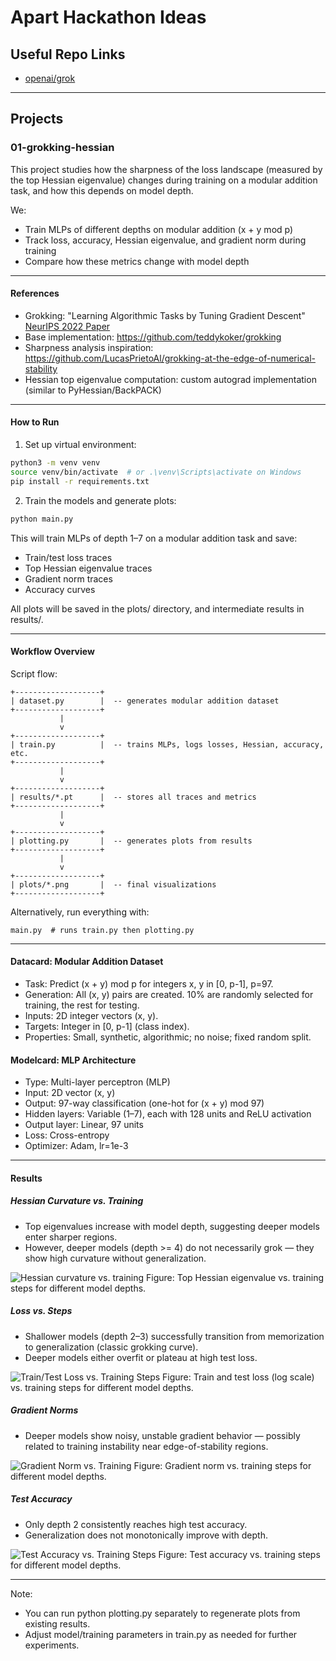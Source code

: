 # Apart Hackathon Ideas

## Useful Repo Links

 * [openai/grok](https://github.com/openai/grok)

---

## Projects

### 01-grokking-hessian

This project studies how the sharpness of the loss landscape (measured by the top Hessian eigenvalue) changes during training on a modular addition task, and how this depends on model depth.

We:
- Train MLPs of different depths on modular addition (x + y mod p)
- Track loss, accuracy, Hessian eigenvalue, and gradient norm during training
- Compare how these metrics change with model depth

---

#### References

- Grokking: "Learning Algorithmic Tasks by Tuning Gradient Descent"
  [NeurIPS 2022 Paper](https://proceedings.neurips.cc/paper_files/paper/2022/hash/dfc310e81992d2e4cedc09ac47eff13e-Abstract-Conference.html)
- Base implementation: https://github.com/teddykoker/grokking
- Sharpness analysis inspiration: https://github.com/LucasPrietoAl/grokking-at-the-edge-of-numerical-stability
- Hessian top eigenvalue computation: custom autograd implementation (similar to PyHessian/BackPACK)

---

#### How to Run

1. Set up virtual environment:

```bash
python3 -m venv venv
source venv/bin/activate  # or .\venv\Scripts\activate on Windows
pip install -r requirements.txt
```

2. Train the models and generate plots:

```bash
python main.py
```

This will train MLPs of depth 1–7 on a modular addition task and save:
- Train/test loss traces
- Top Hessian eigenvalue traces
- Gradient norm traces
- Accuracy curves

All plots will be saved in the plots/ directory, and intermediate results in results/.

---

#### Workflow Overview

Script flow:

```
+-------------------+
| dataset.py        |  -- generates modular addition dataset
+-------------------+
           |
           v
+-------------------+
| train.py          |  -- trains MLPs, logs losses, Hessian, accuracy, etc.
+-------------------+
           |
           v
+-------------------+
| results/*.pt      |  -- stores all traces and metrics
+-------------------+
           |
           v
+-------------------+
| plotting.py       |  -- generates plots from results
+-------------------+
           |
           v
+-------------------+
| plots/*.png       |  -- final visualizations
+-------------------+
```

Alternatively, run everything with:
```
main.py  # runs train.py then plotting.py
```

---

#### Datacard: Modular Addition Dataset
- Task: Predict (x + y) mod p for integers x, y in [0, p-1], p=97.
- Generation: All (x, y) pairs are created. 10% are randomly selected for training, the rest for testing.
- Inputs: 2D integer vectors (x, y).
- Targets: Integer in [0, p-1] (class index).
- Properties: Small, synthetic, algorithmic; no noise; fixed random split.

#### Modelcard: MLP Architecture
- Type: Multi-layer perceptron (MLP)
- Input: 2D vector (x, y)
- Output: 97-way classification (one-hot for (x + y) mod 97)
- Hidden layers: Variable (1–7), each with 128 units and ReLU activation
- Output layer: Linear, 97 units
- Loss: Cross-entropy
- Optimizer: Adam, lr=1e-3

---

#### Results

##### Hessian Curvature vs. Training
- Top eigenvalues increase with model depth, suggesting deeper models enter sharper regions.
- However, deeper models (depth >= 4) do not necessarily grok — they show high curvature without generalization.

![Hessian curvature vs. training](py/01-grokking-hessian/plots/hessian_vs_depth.png)
Figure: Top Hessian eigenvalue vs. training steps for different model depths.

##### Loss vs. Steps
- Shallower models (depth 2–3) successfully transition from memorization to generalization (classic grokking curve).
- Deeper models either overfit or plateau at high test loss.

![Train/Test Loss vs. Training Steps](py/01-grokking-hessian/plots/loss_vs_steps.png)
Figure: Train and test loss (log scale) vs. training steps for different model depths.

##### Gradient Norms
- Deeper models show noisy, unstable gradient behavior — possibly related to training instability near edge-of-stability regions.

![Gradient Norm vs. Training](py/01-grokking-hessian/plots/grad_norm_vs_steps.png)
Figure: Gradient norm vs. training steps for different model depths.

##### Test Accuracy
- Only depth 2 consistently reaches high test accuracy.
- Generalization does not monotonically improve with depth.

![Test Accuracy vs. Training Steps](py/01-grokking-hessian/plots/test_acc_vs_steps.png)
Figure: Test accuracy vs. training steps for different model depths.

---

Note:
- You can run python plotting.py separately to regenerate plots from existing results.
- Adjust model/training parameters in train.py as needed for further experiments.
